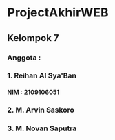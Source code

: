 # ProjectAkhirWEB

## Kelompok 7
### Anggota :
### 1. Reihan Al Sya'Ban
####    NIM : 2109106051
### 2. M. Arvin Saskoro
### 3. M. Novan Saputra

